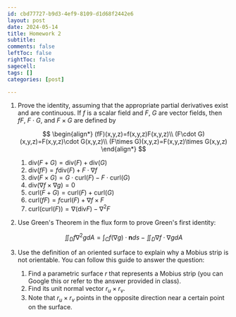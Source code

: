 ```yaml
---
id: cbd77727-b9d3-4ef9-8109-d1d68f2442e6
layout: post
date: 2024-05-14
title: Homework 2
subtitle: 
comments: false
leftToc: false
rightToc: false
sagecell: 
tags: []
categories: [post]

---
```

1. Prove the identity, assuming that the appropriate partial derivatives exist and are continuous. If $f$ is a scalar field and $F$, $G$ are vector fields, then $fF$, $F\cdot G$, and $F\times G$ are defined by

	$$
	\begin{align*}
	(fF)(x,y,z)=f(x,y,z)F(x,y,z)\\
	(F\cdot G)(x,y,z)=F(x,y,z)\cdot G(x,y,z)\\
	(F\times G)(x,y,z)=F(x,y,z)\times G(x,y,z)
	\end{align*}
	$$

	1. $\text{div}(F+G)=\text{div}(F)+\text{div}(G)$
	2. $\text{div}(fF)=f\text{div}(F)+F\cdot\nabla f$
	3. $\text{div}(F\times G) = G\cdot \text{curl}(F)-F\cdot \text{curl}(G)$
	4. $\text{div}(\nabla f\times \nabla g)=0$
	5. $\text{curl}(F+G)=\text{curl}(F)+\text{curl}(G)$
	6. $\text{curl}(fF)=f\text{curl}(F)+\nabla f\times F$
	7. $\text{curl}(\text{curl}(F))=\nabla(\text{div} F)-\nabla^2F$
2. Use Green's Theorem in the flux form to prove Green's first identity:

	$$
	\iint_Df\nabla^2gdA=\int_Cf(\nabla g)\cdot \mathbf{n}ds-\iint_D\nabla f\cdot\nabla gdA
	$$

3. Use the definition of an oriented surface to explain why a Mobius strip is not orientable. You can follow this guide to answer the question:
	1. Find a parametric surface $r$ that represents a Mobius strip (you can Google this or refer to the answer provided in class).
	2. Find its unit normal vector $r_u\times r_v$.
	3. Note that $r_u\times r_v$ points in the opposite direction near a certain point on the surface.
